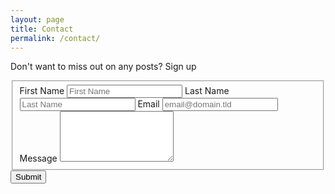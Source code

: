 ```yaml
---
layout: page
title: Contact
permalink: /contact/
---
```


Don't want to miss out on any posts? Sign up

<html>
<form id="fs-frm" name="contact" accept-charset="utf-8" action="https://formspree.io/mdfleming3@gmail.com" method="post">
  <fieldset id="fs-frm-inputs">
    <label for="first-name">First Name</label>
    <input type="text" name="first-name" id="first-name" placeholder="First Name" required="">
    <label for="last-name">Last Name</label>
    <input type="text" name="last-name" id="last-name" placeholder="Last Name" required="">
    <label for="email">Email</label>
    <input type="email" name="_replyto" id="email" placeholder="email@domain.tld" required="">
    <label for="message">Message</label>
    <textarea rows="5" name="message" id="message"></textarea>
  </fieldset>
  <input type="submit" value="Submit">
  </html>
